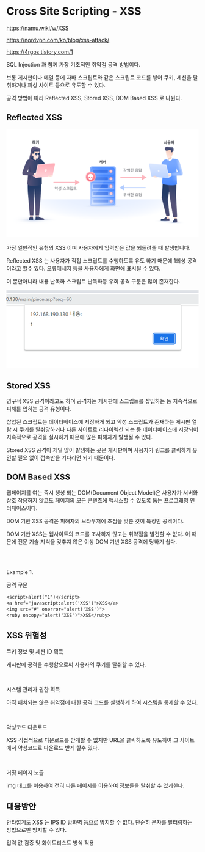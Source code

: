 # Cross Site Scripting - XSS

https://namu.wiki/w/XSS

https://nordvpn.com/ko/blog/xss-attack/

https://4rgos.tistory.com/1

SQL Injection 과 함께 가장 기초적인 취약점 공격 방법이다.

보통 게시판이나 메일 등에 자바 스크립트와 같은 스크립트 코드를 넣어 쿠키, 세션을 탈취하거나 피싱 사이트 등으로 유도할 수 있다.

공격 방법에 따라 Reflected XSS, Stored XSS, DOM Based XSS 로 나뉜다.

## Reflected XSS

![](../img/XSS%20-1.png)

가장 일반적인 유형의 XSS 이며 사용자에게 입력받은 값을 되돌려줄 때 발생합니다.

Reflected XSS 는 사용자가 직접 스크립트를 수행하도록 유도 하기 때문에 1회성 공격이라고 할수 있다. 오류메세지 등을 사용자에게 화면애 표시될 수 있다.

이 뿐만아니라 내용 난독화 스크립트 난독화등 우회 공격 구문은 많이 존재한다.

![](../img/XSS%20-%202.png)

## Stored XSS
영구적 XSS 공격이라고도 하며 공격자는 게시판에 스크립트를 삽입하는 등 지속적으로 피해를 입히는 공격 유형이다.

삽입된 스크립트는 데이터베이스에 저장하게 되고 악성 스크립트가 존재하는 게시판 열람 시 쿠키를 탈취당하거나 다른 사이트로 리다이렉션 되는 등 데이터베이스에 저장되어 지속적으로 공격을 실시하기 때문에 많은 피해자가 발생될 수 있다.

Stored XSS 공격이 제일 많이 발생하는 곳은 게시판이며 사용자가 링크를 클릭하게 유인할 필요 없이 접속만을 기다리면 되기 때문이다.

## DOM Based XSS 
웹페이지를 여는 즉시 생성 되는 DOM(Document Object Model)은 사용자가 서버와 상호 작용하지 않고도 페이지의 모든 콘텐츠에 액세스할 수 있도록 돕는 프로그래밍 인터페이스이다.

DOM 기반 XSS 공격은 피해자의 브라우저에 초점을 맞춘 것이 특징인 공격이다.

DOM 기반 XSS는 웹사이트의 코드를 조사하지 않고는 취약점을 발견할 수 없다. 이 때문에 전문 기술 지식을 갖추지 않은 이상 DOM 기반 XSS 공격에 당하기 쉽다. 

<br><br>

Example 1.

공격 구문
```
<script>alert("1")</script>
<a href="javascript:alert('XSS')">XSS</a>
<img src="#" onerror="alert('XSS')">
<ruby oncopy="alert('XSS')">XSS</ruby>
```

## XSS 위험성
쿠키 정보 및 세션 ID 획득

게시판에 공격을 수행함으로써 사용자의 쿠키를 탈취할 수 있다.

<br>

시스템 관리자 권한 획득

아직 패치되는 않은 취약점에 대한 공격 코드를 실행하게 하여 시스템을 통제할 수 있다.

<br>

악성코드 다운로드

XSS 직접적으로 다운로드를 받게할 수 없지만 URL을 클릭하도록 유도하여 그 사이트에서 악성코드르 다운로드 받게 할수 있다.

<br>

거짓 페이지 노출

img 태그를 이용하여 전혀 다른 페이지를 이용하여 정보들을 탈취할 수 있게한다.

## 대응방안
안타깝게도 XSS 는 IPS ID 방화벽 등으로 방지할 수 없다. 단순히 문자를 필터링하는 방법으로만 방지할 수 있다.

입력 값 검증 및 화이트리스트 방식 적용